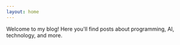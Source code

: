 ```yaml
---
layout: home
---
```


Welcome to my blog! Here you'll find posts about programming, AI, technology, and more.
